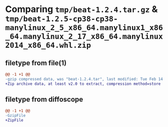 # Comparing `tmp/beat-1.2.4.tar.gz` & `tmp/beat-1.2.5-cp38-cp38-manylinux_2_5_x86_64.manylinux1_x86_64.manylinux_2_17_x86_64.manylinux2014_x86_64.whl.zip`

## filetype from file(1)

```diff
@@ -1 +1 @@
-gzip compressed data, was "beat-1.2.4.tar", last modified: Tue Feb 14 15:28:47 2023, max compression
+Zip archive data, at least v2.0 to extract, compression method=store
```

## filetype from diffoscope

```diff
@@ -1 +1 @@
-GzipFile
+ZipFile
```

